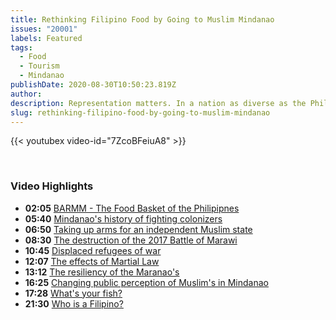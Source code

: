 ```yaml
---
title: Rethinking Filipino Food by Going to Muslim Mindanao
issues: "20001"
labels: Featured
tags:
  - Food
  - Tourism
  - Mindanao
publishDate: 2020-08-30T10:50:23.819Z
author: 
description: Representation matters. In a nation as diverse as the Philippines, which is home to over 7,600 islands, dozens of ethnic tribes and nearly 200 languages, it’s not easy to forge an inclusive national identity. 
slug: rethinking-filipino-food-by-going-to-muslim-mindanao
---
```


{{< youtubex video-id="7ZcoBFeiuA8" >}}

<br />
<h3 class="mb-4 mt-4 font-semibold">Video Highlights</h3>

<div class="timeline">

* **02:05** [BARMM - The Food Basket of the Philipipnes](javascript:playAt(125);void(0);)
* **05:40** [Mindanao's history of fighting colonizers](javascript:playAt(340);void(0);)
* **06:50** [Taking up arms for an independent Muslim state](javascript:playAt(410);void(0);)
* **08:30** [The destruction of the 2017 Battle of Marawi](javascript:playAt(510);void(0);)
* **10:45** [Displaced refugees of war](javascript:playAt(645);void(0);)
* **12:07** [The effects of Martial Law](javascript:playAt(727);void(0);)
* **13:12** [The resiliency of the Maranao's](javascript:playAt(792);void(0);)
* **16:25** [Changing public perception of Muslim's in Mindanao](javascript:playAt(985);void(0);)
* **17:28** [What's your fish?](javascript:playAt(1048);void(0);)
* **21:30** [Who is a Filipino?](javascript:playAt(1290);void(0);)

</div>